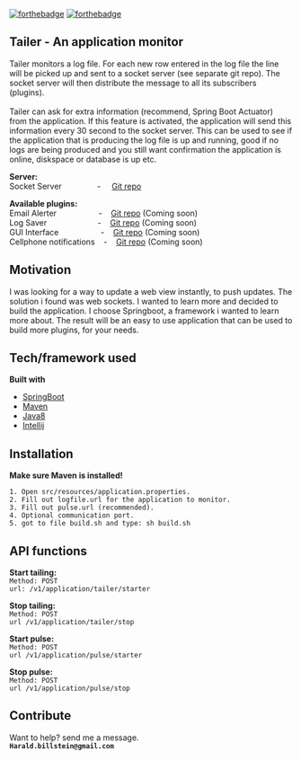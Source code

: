 [![forthebadge](https://forthebadge.com/images/badges/made-with-java.svg)](https://forthebadge.com)&nbsp;[![forthebadge](https://forthebadge.com/images/badges/powered-by-electricity.svg)](https://forthebadge.com)
<br>
## Tailer - An application monitor 
Tailer monitors a log file. For each new row entered in the log file the line will be picked up and sent to a socket server (see separate git repo). The socket server will then distribute the message to all its subscribers (plugins).
<br>
<br>
Tailer can ask for extra information (recommend, Spring Boot Actuator) from the application. If this feature is activated, the application will send this information every 30 second to the socket server. This can be used to see if the application that is producing the log file is up and running, good if no logs are being produced and you still want confirmation the application is online, diskspace or database is up etc.

**Server:<br>**
Socket Server&nbsp;&nbsp;&nbsp;&nbsp;&nbsp;&nbsp;&nbsp;&nbsp;&nbsp;&nbsp;&nbsp;&nbsp;&nbsp;&nbsp;&nbsp;&nbsp;-&nbsp;&nbsp;&nbsp;&nbsp;&nbsp;[Git repo](https://github.com/harald-billstein/socketServer.git)&nbsp;<br>

**Available plugins:<br>**
Email Alerter &nbsp;&nbsp;&nbsp;&nbsp;&nbsp;&nbsp;&nbsp;&nbsp;&nbsp;&nbsp;&nbsp;&nbsp;&nbsp;&nbsp;&nbsp;&nbsp;&nbsp;&nbsp;-&nbsp;&nbsp;&nbsp;&nbsp;[Git repo](https:)&nbsp;(Coming soon)<br>
Log Saver &nbsp;&nbsp;&nbsp;&nbsp;&nbsp;&nbsp;&nbsp;&nbsp;&nbsp;&nbsp;&nbsp;&nbsp;&nbsp;&nbsp;&nbsp;&nbsp;&nbsp;&nbsp;&nbsp;&nbsp;&nbsp;&nbsp;-&nbsp;&nbsp;&nbsp;&nbsp;[Git repo](https:)&nbsp;(Coming soon)<br>
GUI Interface &nbsp;&nbsp;&nbsp;&nbsp;&nbsp;&nbsp;&nbsp;&nbsp;&nbsp;&nbsp;&nbsp;&nbsp;&nbsp;&nbsp;&nbsp;&nbsp;&nbsp;&nbsp;-&nbsp;&nbsp;&nbsp;&nbsp;[Git repo](https:)&nbsp;(Coming soon)<br>
Cellphone notifications  &nbsp;&nbsp;&nbsp;-&nbsp;&nbsp;&nbsp;&nbsp;[Git repo](https:)&nbsp;(Coming soon)<br>

## Motivation
I was looking for a way to update a web view instantly, to push updates. The solution i found was web sockets. I wanted to learn more and decided to build the application. I choose Springboot, a framework i wanted to learn more about. The result will be an easy to use application that can be used to build more plugins, for your needs.


## Tech/framework used

<b>Built with</b>
- [SpringBoot](https://spring.io/projects/spring-boot)
- [Maven](https://maven.apache.org/)
- [Java8](https://www.oracle.com/technetwork/java/javase/overview/java8-2100321.html)
- [Intellij](https://www.jetbrains.com/idea/)

## Installation

**Make sure Maven is installed!**

`1. Open src/resources/application.properties.`<br>
`2. Fill out logfile.url for the application to monitor.`<br>
`3. Fill out pulse.url (recommended).`<br>
`4. Optional communication port.`<br>
`5. got to file build.sh and type: sh build.sh`

## API functions

**Start tailing:**<br>
`Method: POST`<br>
`url: /v1/application/tailer/starter`

**Stop tailing:**<br>
`Method: POST`<br>
`url /v1/application/tailer/stop`

**Start pulse:**<br>
`Method: POST`<br>
`url /v1/application/pulse/starter`

**Stop pulse:**<br>
`Method: POST`<br>
`url /v1/application/pulse/stop`

## Contribute

Want to help? send me a message. <br> **`Harald.billstein@gmail.com`**

